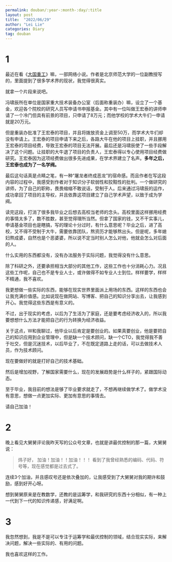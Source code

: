 ```yaml
---
permalink: douban/:year-:month-:day/:title
layout: post
title:  "2022/06/29"
author: "Lei Lie"
categories: Diary
tag: douban
---
```


# 1

最近在看《[大国重工](https://book.qidian.com/info/1004151636/)》嘛，一部网络小说。作者是北京师范大学的一位副教授写的，里面提到了很多学术界的现状，我觉得很真实。

就拿一个片段来说吧。

冯啸辰所在单位是国家重大技术装备办公室（后面称重装办）嘛，设立了一个基金，欢迎各个院校的研究人员写申请书申报基金。其中有一位叫做王宏泰的讲师申请了一个冷门但具有前景的项目，只申请了8万元；而他学校的学术大牛们一申请就是20万元。

但是重装办批准了王宏泰的项目，并且将拨放资金上调至50万，而学术大牛们却没有申请上。王宏泰的项目申请下来之后，各路大牛在他的项目上挂职，并且挪用王宏泰的项目经费，导致王宏泰的项目无法开展。最后还是冯啸辰使了一些手段解决了这个问题。让挂职的大牛退了项目的负责人，王宏泰得以专心使用项目经费做研究。王宏泰因为这项经费做出很多先进成果，在学术界建立了名声。**多年之后，王宏泰也成为了一名学阀。**

最后这句话真是点睛之笔，有一种“屠龙者终成恶龙”的宿命感。而且作者在写这段内容的过程中，我感受到作者对于知识分子软弱性和狡黠性的批判。一个做研究的讲师，为了自己的职称，畏畏缩缩不敢说话，受制于人。后来通过冯啸辰的运作，成功拿回了项目的主导权，并且依靠这项目建立了自己学术声望，以致于成为学阀。

读完这段，打消了很多我毕业之后想去高校当老师的念头。高校里面这样挪用经费的事情太多了，数不胜数，甚至觉得理所当然。但拿了国家的钱，又不干实事儿，申请基金项目也是瞎搞，写的理论十分过时，有什么意思呢？毕业之后，进了高校，又不得不受制于大牛，需要依靠团队，熬资历才能够熬出头。但是呢，多年媳妇熬成婆，自然也是个恶婆婆，所以说不定当时别人怎么对他，他就会怎么对后面的人。

什么实用的东西都没有，没有办法服务于实际问题，我觉得没有什么意思。

除了科研之外，还要承担相当大部分的其他工作，这些工作也十分消耗心力。况且这些工作呢，自己也不是专业人士，或许做得不如专业人士到位。样样要学，样样不精通，我不喜欢。

我更想做一些实际的东西，能够在现实世界里面派上用场的东西。这样的东西也会让我充满价值感。比如说现在做网站、写博客、把自己的知识分享出去，让我感到开心。我觉得这些东西是有意义的。

不过，出于现实的考虑，以后为了生活为了家庭，还是要考虑经济收入的，所以我要想想什么方法才能把自己的行为转换为经济收益。

关于这点，W和我聊过，他毕业以后肯定是要创业的。如果真要创业，他是要把自己的知识应用到企业管理中，但是缺一个技术顾问，缺一个CTO，我觉得我不善于社交，但是沉迷技术，以后毕业了，不在既定道路上走的话，可以去做技术人员，作为技术顾问。

现在要做好的就是打好自己的技术基础。

然后是增加视野，了解国家需要什么，现在的发展趋势是什么样子的，紧跟国际动态。

至于毕业，我目前的想法是够了毕业要求就走了，不想再继续做学术了。做学术没有意思，想做一点更加实际、更加有意思的事情去。

请自己加油！

# 2

晚上看见大舅舅评论我昨天写的公众号文章，也就是讲最优控制的那一篇，大舅舅说：

> 炜子好，
> 加油！加油！！加油！！！
> 看到了我曾经熟悉的编码、代码、符号等，现在感觉都是过去式了。

连续3个加油，并且感叹号还是依次叠加的，让我感受到了大舅舅对我的期许和鼓励，感到好开心呀。

想到舅舅原来是在教数学，还教的是运筹学，和我研究的东西十分相似，有一种上一代到下一代的知识传递感，好满足啊。

# 3

我忽然想到，我是不是可以专注于运筹学和最优控制的领域，结合现实实际，来解决问题，解决一些实际的、有用的问题。

我也喜欢这样的工作。
